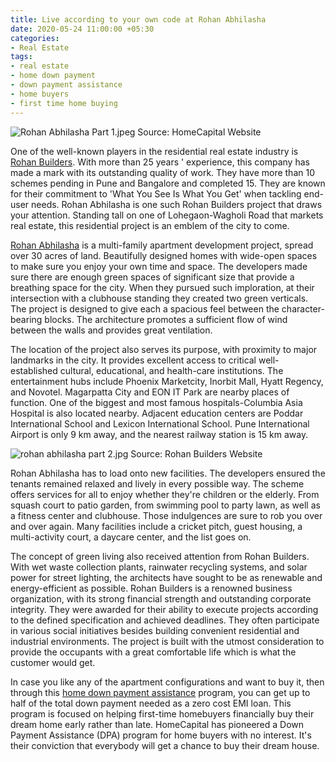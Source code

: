 ```yaml
---
title: Live according to your own code at Rohan Abhilasha
date: 2020-05-24 11:00:00 +05:30
categories:
- Real Estate
tags:
- real estate
- home down payment
- down payment assistance
- home buyers
- first time home buying
---
```


![Rohan Abhilasha Part 1.jpeg](/uploads/Rohan%20Abhilasha%20Part%201.jpeg)
Source: HomeCapital Website

One of the well-known players in the residential real estate industry is [Rohan Builders](https://homecapital.in/offering). With more than 25 years ' experience, this company has made a mark with its outstanding quality of work. They have more than 10 schemes pending in Pune and Bangalore and completed 15. They are known for their commitment to 'What You See Is What You Get' when tackling end-user needs. Rohan Abhilasha is one such Rohan Builders project that draws your attention. Standing tall on one of Lohegaon-Wagholi Road that markets real estate, this residential project is an emblem of the city to come.

[Rohan Abhilasha](https://homecapital.in/property/40/Rohan-Abhilasha-2-BHK) is a multi-family apartment development project, spread over 30 acres of land. Beautifully designed homes with wide-open spaces to make sure you enjoy your own time and space. The developers made sure there are enough green spaces of significant size that provide a breathing space for the city. When they pursued such imploration, at their intersection with a clubhouse standing they created two green verticals. The project is designed to give each a spacious feel between the character-bearing blocks. The architecture promotes a sufficient flow of wind between the walls and provides great ventilation.

The location of the project also serves its purpose, with proximity to major landmarks in the city. It provides excellent access to critical well-established cultural, educational, and health-care institutions. The entertainment hubs include Phoenix Marketcity, Inorbit Mall, Hyatt Regency, and Novotel. Magarpatta City and EON IT Park are nearby places of function. One of the biggest and most famous hospitals-Columbia Asia Hospital is also located nearby. Adjacent education centers are Poddar International School and Lexicon International School. Pune International Airport is only 9 km away, and the nearest railway station is 15 km away.

![rohan abhilasha part 2.jpg](/uploads/rohan%20abhilasha%20part%202.jpg)
Source: Rohan Builders Website


Rohan Abhilasha has to load onto new facilities. The developers ensured the tenants remained relaxed and lively in every possible way. The scheme offers services for all to enjoy whether they're children or the elderly. From squash court to patio garden, from swimming pool to party lawn, as well as a fitness center and clubhouse. Those indulgences are sure to rob you over and over again. Many facilities include a cricket pitch, guest housing, a multi-activity court, a daycare center, and the list goes on.

The concept of green living also received attention from Rohan Builders. With wet waste collection plants, rainwater recycling systems, and solar power for street lighting, the architects have sought to be as renewable and energy-efficient as possible. Rohan Builders is a renowned business organization, with its strong financial strength and outstanding corporate integrity. They were awarded for their ability to execute projects according to the defined specification and achieved deadlines. They often participate in various social initiatives besides building convenient residential and industrial environments.  The project is built with the utmost consideration to provide the occupants with a great comfortable life which is what the customer would get.

In case you like any of the apartment configurations and want to buy it, then through this [home down payment assistance](https://homecapital.in) program, you can get up to half of the total down payment needed as a zero cost EMI loan. This program is focused on helping first-time homebuyers financially buy their dream home early rather than late. HomeCapital has pioneered a Down Payment Assistance (DPA) program for home buyers with no interest. It's their conviction that everybody will get a chance to buy their dream house.

